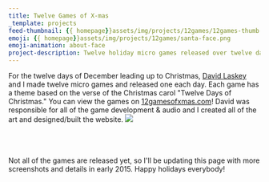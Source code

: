 ```yaml
---
title: Twelve Games of X-mas
_template: projects
feed-thumbnail: {{ homepage}}assets/img/projects/12games/12games-thumb.png
emoji: {{ homepage}}assets/img/projects/12games/santa-face.png
emoji-animation: about-face
project-description: Twelve holiday micro games released over twelve days.
---
```


For the twelve days of December leading up to Christmas, <a href="http://david-laskey.com/">David Laskey</a> and I made twelve micro games and released one each day. Each game has a theme based on the verse of the Christmas carol "Twelve Days of Christmas." You can view the games on <a href="http://12gamesofxmas.com/">12gamesofxmas.com</a>! David was responsible for all of the game development &amp; audio and I created all of the art and designed/built the website.
<img src="{{ homepage}}assets/img/projects/12games/splash-page.png">
<br/><br/><br/><br/>

<p>Not all of the games are released yet, so I'll be updating this page with more screenshots and details in early 2015. Happy holidays everybody!</p>